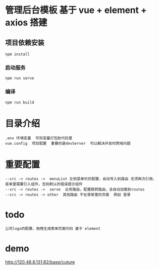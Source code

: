 # 管理后台模板  基于 vue + element + axios 搭建

## 项目依赖安装
```
npm install
```

### 启动服务
```
npm run serve
```

### 编译
```
npm run build
```

# 目录介绍
```
.env 环境变量  可将变量打包到代码里
vue.config  项目配置  重要的是devServer  可以解决开发时跨域问题
```

# 重要配置
```
--src -> routes ->  menuList 左侧菜单栏的配置，自动写入到路由 无须再次引用， 菜单里需要引入组件，否则默认的错误提示组件
--src -> routes ->  serve  业务路由，配置跳转路由，会自动加载到routes
--src -> routes -> other  其他路由 不在骨架里的页面  例如 登录
```

# todo
```
公司logo的配置，拖拽生成表单页面代码 基于 element
```

# demo
http://120.48.8.131:82/base/cuture
